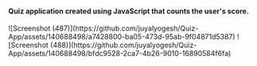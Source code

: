 <h4>Quiz application created using JavaScript that counts the user's score.</h4>
![Screenshot (487)](https://github.com/juyalyogesh/Quiz-App/assets/140688498/a7428800-ba05-473d-95ab-9f04871d5387)
![Screenshot (488)](https://github.com/juyalyogesh/Quiz-App/assets/140688498/bfdc9528-2ca7-4b26-9010-16890584f6fa)
